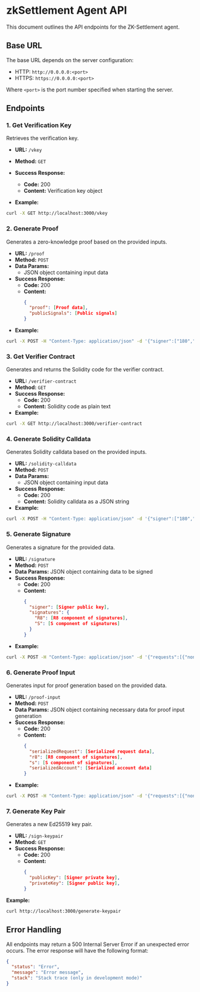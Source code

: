 # zkSettlement Agent API

This document outlines the API endpoints for the ZK-Settlement agent.

## Base URL

The base URL depends on the server configuration:

- HTTP: `http://0.0.0.0:<port>`
- HTTPS: `https://0.0.0.0:<port>`

Where `<port>` is the port number specified when starting the server.

## Endpoints

### 1. Get Verification Key

Retrieves the verification key.

- **URL:** `/vkey`
- **Method:** `GET`
- **Success Response:**
  - **Code:** 200
  - **Content:** Verification key object

- **Example:** 
```bash
curl -X GET http://localhost:3000/vkey
```

### 2. Generate Proof

Generates a zero-knowledge proof based on the provided inputs.

- **URL:** `/proof`
- **Method:** `POST`
- **Data Params:** 
  - JSON object containing input data
- **Success Response:**
  - **Code:** 200
  - **Content:** 
    ```json
    {
      "proof": [Proof data],
      "publicSignals": [Public signals]
    }
    ```
- **Example:**
```bash
curl -X POST -H "Content-Type: application/json" -d '{"signer":["180","3","122","144","208","176","91","143","75","134","62","196","168","170","61","152","15","25","152","242","201","223","26","226","233","238","29","178","149","21","65","158"],"r8":[["213","112","202","6","198","212","216","69","132","149","131","169","1","89","28","161","62","133","186","23","85","35","187","36","234","105","195","189","139","251","152","4"],["101","253","97","82","123","13","23","54","61","116","149","175","10","176","55","8","196","3","60","86","191","213","70","122","68","81","189","5","124","187","127","31"],["162","148","222","100","46","10","163","66","167","235","73","220","226","170","97","92","156","43","94","27","144","78","77","186","43","179","108","150","181","174","226","44"],["162","148","222","100","46","10","163","66","167","235","73","220","226","170","97","92","156","43","94","27","144","78","77","186","43","179","108","150","181","174","226","44"]],"s":[["117","235","97","124","207","210","27","13","48","35","128","62","100","33","18","31","94","158","117","110","28","118","129","255","206","17","134","250","55","99","183","3"],["247","173","126","46","178","95","153","10","60","59","144","229","51","182","6","27","64","203","120","183","173","169","241","87","209","198","214","188","76","171","178","3"],["250","20","69","80","96","193","33","225","117","97","180","184","236","128","55","82","72","74","43","203","142","191","19","67","206","10","126","206","83","2","84","4"],["250","20","69","80","96","193","33","225","117","97","180","184","236","128","55","82","72","74","43","203","142","191","19","67","206","10","126","206","83","2","84","4"]],"serializedRequest":[["1","0","0","0","1","0","0","0","0","0","0","0","1","0","0","0","0","0","0","0","0","244","81","194","140","1","0","0","0","80","120","199","140","1","0","0","239","205","171","144","120","86","52","18","239","205","171","144","120","86","52","18","205","171","239","205","171","239","205","171","239","205","171","239","205","171","239","205","171","239","205","171","144","120","86","52","18","144","120","86","52","18","144","120","86","52","18","144","120","86","52","18"],["2","0","0","0","1","0","0","0","2","0","0","0","1","0","0","0","0","0","0","0","0","244","81","194","140","1","0","0","232","83","120","199","140","1","0","0","239","205","171","144","120","86","52","18","239","205","171","144","120","86","52","18","205","171","239","205","171","239","205","171","239","205","171","239","205","171","239","205","171","239","205","171","144","120","86","52","18","144","120","86","52","18","144","120","86","52","18","144","120","86","52","18"],["3","0","0","0","0","0","0","0","1","0","0","0","1","0","0","0","0","0","0","0","0","244","81","194","140","1","0","0","208","87","120","199","140","1","0","0","239","205","171","144","120","86","52","18","239","205","171","144","120","86","52","18","205","171","239","205","171","239","205","171","239","205","171","239","205","171","239","205","171","239","205","171","144","120","86","52","18","144","120","86","52","18","144","120","86","52","18","144","120","86","52","18"],["4","0","0","0","0","0","0","0","0","0","0","0","0","0","0","0","0","0","0","0","0","232","102","94","111","1","0","0","0","180","197","218","184","1","0","0","239","205","171","144","120","86","52","18","239","205","171","144","120","86","52","18","205","171","239","205","171","239","205","171","239","205","171","239","205","171","239","205","171","239","205","171","144","120","86","52","18","144","120","86","52","18","144","120","86","52","18","144","120","86","52","18"]],"serializedAccount":["0","0","0","0","100","0","0","0","0","0","0","0","205","171","239","205","171","239","205","171","239","205","171","239","205","171","239","205","171","239","205","171","144","120","86","52","18","144","120","86","52","18","144","120","86","52","18","144","120","86","52","18"]}' http://localhost:3000/proof
```

### 3. Get Verifier Contract

Generates and returns the Solidity code for the verifier contract.

- **URL:** `/verifier-contract`
- **Method:** `GET`
- **Success Response:**
  - **Code:** 200
  - **Content:** Solidity code as plain text
- **Example:** 
```bash
curl -X GET http://localhost:3000/verifier-contract
```

### 4. Generate Solidity Calldata

Generates Solidity calldata based on the provided inputs.

- **URL:** `/solidity-calldata`
- **Method:** `POST`
- **Data Params:** 
  - JSON object containing input data
- **Success Response:**
  - **Code:** 200
  - **Content:** Solidity calldata as a JSON string
- **Example:**
```bash
curl -X POST -H "Content-Type: application/json" -d '{"signer":["180","3","122","144","208","176","91","143","75","134","62","196","168","170","61","152","15","25","152","242","201","223","26","226","233","238","29","178","149","21","65","158"],"r8":[["213","112","202","6","198","212","216","69","132","149","131","169","1","89","28","161","62","133","186","23","85","35","187","36","234","105","195","189","139","251","152","4"],["101","253","97","82","123","13","23","54","61","116","149","175","10","176","55","8","196","3","60","86","191","213","70","122","68","81","189","5","124","187","127","31"],["162","148","222","100","46","10","163","66","167","235","73","220","226","170","97","92","156","43","94","27","144","78","77","186","43","179","108","150","181","174","226","44"],["162","148","222","100","46","10","163","66","167","235","73","220","226","170","97","92","156","43","94","27","144","78","77","186","43","179","108","150","181","174","226","44"]],"s":[["117","235","97","124","207","210","27","13","48","35","128","62","100","33","18","31","94","158","117","110","28","118","129","255","206","17","134","250","55","99","183","3"],["247","173","126","46","178","95","153","10","60","59","144","229","51","182","6","27","64","203","120","183","173","169","241","87","209","198","214","188","76","171","178","3"],["250","20","69","80","96","193","33","225","117","97","180","184","236","128","55","82","72","74","43","203","142","191","19","67","206","10","126","206","83","2","84","4"],["250","20","69","80","96","193","33","225","117","97","180","184","236","128","55","82","72","74","43","203","142","191","19","67","206","10","126","206","83","2","84","4"]],"serializedRequest":[["1","0","0","0","1","0","0","0","0","0","0","0","1","0","0","0","0","0","0","0","0","244","81","194","140","1","0","0","0","80","120","199","140","1","0","0","239","205","171","144","120","86","52","18","239","205","171","144","120","86","52","18","205","171","239","205","171","239","205","171","239","205","171","239","205","171","239","205","171","239","205","171","144","120","86","52","18","144","120","86","52","18","144","120","86","52","18","144","120","86","52","18"],["2","0","0","0","1","0","0","0","2","0","0","0","1","0","0","0","0","0","0","0","0","244","81","194","140","1","0","0","232","83","120","199","140","1","0","0","239","205","171","144","120","86","52","18","239","205","171","144","120","86","52","18","205","171","239","205","171","239","205","171","239","205","171","239","205","171","239","205","171","239","205","171","144","120","86","52","18","144","120","86","52","18","144","120","86","52","18","144","120","86","52","18"],["3","0","0","0","0","0","0","0","1","0","0","0","1","0","0","0","0","0","0","0","0","244","81","194","140","1","0","0","208","87","120","199","140","1","0","0","239","205","171","144","120","86","52","18","239","205","171","144","120","86","52","18","205","171","239","205","171","239","205","171","239","205","171","239","205","171","239","205","171","239","205","171","144","120","86","52","18","144","120","86","52","18","144","120","86","52","18","144","120","86","52","18"],["4","0","0","0","0","0","0","0","0","0","0","0","0","0","0","0","0","0","0","0","0","232","102","94","111","1","0","0","0","180","197","218","184","1","0","0","239","205","171","144","120","86","52","18","239","205","171","144","120","86","52","18","205","171","239","205","171","239","205","171","239","205","171","239","205","171","239","205","171","239","205","171","144","120","86","52","18","144","120","86","52","18","144","120","86","52","18","144","120","86","52","18"]],"serializedAccount":["0","0","0","0","100","0","0","0","0","0","0","0","205","171","239","205","171","239","205","171","239","205","171","239","205","171","239","205","171","239","205","171","144","120","86","52","18","144","120","86","52","18","144","120","86","52","18","144","120","86","52","18"]}' http://localhost:3000/solidity-calldata
```

### 5. Generate Signature

Generates a signature for the provided data.

- **URL:** `/signature`
- **Method:** `POST`
- **Data Params:** JSON object containing data to be signed
- **Success Response:**
  - **Code:** 200
  - **Content:** 
    ```json
    {
      "signer": [Signer public key],
      "signatures": {
        "R8": [R8 component of signatures],
        "S": [S component of signatures]
      }
    }
    ```
- **Example:** 
```bash
curl -X POST -H "Content-Type: application/json" -d '{"requests":[{"nonce":1,"inputCount":1,"outputCount":0,"price":"10","updatedAt":"2024-01-01T00:00:00Z","createdAt":"2024-01-02T00:00:00Z","serviceName":"0x1234567890abcdef1234567890abcdef","userAddress":"0xabcdefabcdefabcdefabcdefabcdefabcdefabcd","providerAddress":"0x1234567890123456789012345678901234567890"}],"privkey":[248,249,209,134,89,173,186,208,180,107,31,177,20,172,49,114,238,213,142,203,211,98,74,62,12,119,100,107,165,252,1,49]}' http://localhost:3000/signature
```

### 6. Generate Proof Input

Generates input for proof generation based on the provided data.

- **URL:** `/proof-input`
- **Method:** `POST`
- **Data Params:** JSON object containing necessary data for proof input generation
- **Success Response:**
  - **Code:** 200
  - **Content:** 
    ```json
    {
      "serializedRequest": [Serialized request data],
      "r8": [R8 component of signatures],
      "s": [S component of signatures],
      "serializedAccount": [Serialized account data]
    }
    ```
- **Example:** 
```bash
curl -X POST -H "Content-Type: application/json" -d '{"requests":[{"nonce":1,"inputCount":1,"outputCount":0,"price":"10","updatedAt":"2024-01-01T00:00:00Z","createdAt":"2024-01-02T00:00:00Z","serviceName":"0x1234567890abcdef1234567890abcdef","userAddress":"0xabcdefabcdefabcdefabcdefabcdefabcdefabcd","providerAddress":"0x1234567890123456789012345678901234567890"}],"account":{"balance":0,"nonce":100,"userAddress":"0xabcdefabcdefabcdefabcdefabcdefabcdefabcd","providerAddress":"0x1234567890123456789012345678901234567890"},"l":2,"privkey":[248,249,209,134,89,173,186,208,180,107,31,177,20,172,49,114,238,213,142,203,211,98,74,62,12,119,100,107,165,252,1,49]}' http://localhost:3000/proof-input
```

### 7. Generate Key Pair

Generates a new Ed25519 key pair.

- **URL:** `/sign-keypair`
- **Method:** `GET`
- **Success Response:**
  - **Code:** 200
  - **Content:** 
    ```json
    {
      "publicKey": [Signer private key],
      "privateKey": [Signer public key],
    }
    ```
**Example:**
```bash
curl http://localhost:3000/generate-keypair
```

## Error Handling

All endpoints may return a 500 Internal Server Error if an unexpected error occurs. The error response will have the following format:

```json
{
  "status": "Error",
  "message": "Error message",
  "stack": "Stack trace (only in development mode)"
}